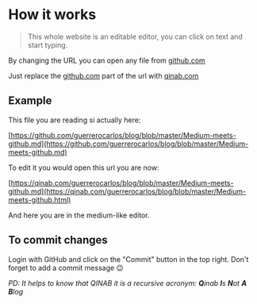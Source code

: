How it works
============

> This whole website is an editable editor, you can click on text and start typing.

By changing the URL you can open any file from [github.com](http://github.com)

Just replace the [github.com](http://github.com) part of the url with [qinab.com](http://qinab.com)

Example
-------

This file you are reading si actually here:

[https://github.com/guerrerocarlos/blog/blob/master/Medium-meets-github.md](https://github.com/guerrerocarlos/blog/blob/master/Medium-meets-github.md)

To edit it you would open this url you are now:

[https://qinab.com/guerrerocarlos/blog/blob/master/Medium-meets-github.md](https://qinab.com/guerrerocarlos/blog/blob/master/Medium-meets-github.html)

And here you are in the medium-like editor.

To commit changes
-----------------

Login with GitHub and click on the "Commit" button in the top right. Don't forget to add a commit message 😉

_PD: It helps to know that QINAB it is a recursive acronym: **Q**inab **I**s **N**ot **A** **B**log_